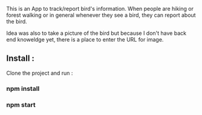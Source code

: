 This is an App to track/report bird's information. 
When people are hiking or forest walking or in general whenever they see a bird, they can report about the bird. 

Idea was also to take a picture of the bird but because I don't have back end knoweldge yet, there is a place to enter the URL for image. 


## Install : 
Clone the project and run : 
### npm install
### npm start
